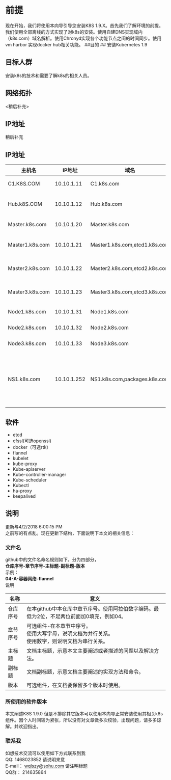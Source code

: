 # 前提 #
现在开始，我们将使用本向导引导您安装K8S 1.9.X。首先我们了解环境的前提。我们使用全部离线的方式实现了对k8s的安装。使用自建DNS实现域内（k8s.com）域名解析。使用Chronyd实现各个功能节点之间的时间同步。使用vm harbor 实现docker hub相关功能。
##目的 ##
安装Kubernetes 1.9
## 目标人群 ## 
安装k8s的技术和需要了解k8s的相关人员。
## 网络拓扑 ##
<稍后补充>

## IP地址 ##
稍后补充


## IP地址 ##

|主机名|IP地址|域名|其它|
|-----|------|----|---|
|C1.K8S.COM|10.10.1.11|C1.k8s.com|基础公共服务器|
|Hub.k8S.COM|10.10.1.12|Hub.k8s.com|Docker hub和时间服务器|
|Master.k8s.com|10.10.1.20|Master.k8s.com|master虚拟地址|
|Master1.k8s.com|10.10.1.21|Master1.k8s.com,etcd1.k8s.com|Master1和etcd1节点|
|Master2.k8s.com|10.10.1.22|Master2.k8s.com,etcd2.k8s.com|Master2和etcd2节点|
|Master3.k8s.com|10.10.1.23|Master3.k8s.com,etcd3.k8s.com|Master3和etcd3节点|
|Node1.k8s.com|10.10.1.31|Node1.k8s.com|工作节点1|
|Node2.k8s.com|10.10.1.32|Node2.k8s.com|工作节点2|
|Node3.k8s.com|10.10.1.33|Node3.k8s.com|工作节点3|
|NS1.k8s.com|10.10.1.252|NS1.k8s.com,packages.k8s.com|域名解析服务<br>k8s的yum源服务（克隆的google）|
	
## 软件 ##
* etcd
* cfssl(可选openssl)
* docker（可选rtk）
* flannel
* kubelet
* kube-proxy
* Kube-apiserver
* Kube-controller-manager
* Kube-scheduler
* Kubectl
* ha-proxy
* keepalived


## 说明 ##
更新与4/2/2018 6:00:15 PM<br> 
之前写的有点乱。现在更新下结构，下面说明下本文的相关信息：<br>
### 文件名 ###
github中的文件名命名规则如下。分为四部分，<br>
**仓库序号-章节序号-主标题-副标题-版本**<br>
示例：<br>
**04-A-容器网络-flannel**<br>
说明<br>

|名称|意义|
|---|---|
|仓库序号|在本github中本仓库中章节序号。使用阿拉伯数字编码。最低为2位，不足两位前面加0填充，例如04。|
|章节序号|可选组件-在本章节中序号。<br>使用大写字母，说明文档为并行关系。<br>使用数字，则说明文档为串行关系。|
|主标题|文档主标题，示意本文主要阐述或者描述的问题以及解决方法。|
|副标题|文档副标题，示意文档主要阐述的实现方法和命令。|
|版本|可选组件，在文档要保留多个版本时使用。

### 所使用的软件版本 ###
本文阐述K8S 1.9.0 但是不排除其它版本可以使用本向导正常安装使用其相关k8s组件。因个人时间较为紧张，所以没有对文章做多次校验，出现问题，请多多谅解。并欢迎指出。<br>
### 联系我 ###
如想技术交流可以使用如下方式联系到我<br>
QQ: 1468023852 请说明来意<br>
E-mail： wqlszy@sohu.com 请注明标题<br>
QQ群： 214635864 <br>



